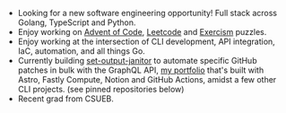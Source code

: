 - Looking for a new software engineering opportunity! Full stack across Golang, TypeScript and Python.
- Enjoy working on [Advent of Code](https://github.com/arunsathiya/adventofcode), [Leetcode](https://github.com/arunsathiya/leetcode) and [Exercism](https://github.com/arunsathiya/exercism) puzzles.
- Enjoy working at the intersection of CLI development, API integration, IaC, automation, and all things Go.
- Currently building [set-output-janitor](https://github.com/arunsathiya/set-output-janitor) to automate specific GitHub patches in bulk with the GraphQL API, [my portfolio](https://github.com/arunsathiya/portfolio) that's built with Astro, Fastly Compute, Notion and GitHub Actions, amidst a few other CLI projects. (see pinned repositories below)
- Recent grad from CSUEB.

